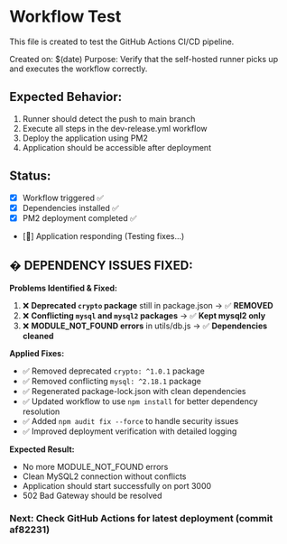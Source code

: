 # Workflow Test

This file is created to test the GitHub Actions CI/CD pipeline.

Created on: $(date)
Purpose: Verify that the self-hosted runner picks up and executes the workflow correctly.

## Expected Behavior:
1. Runner should detect the push to main branch
2. Execute all steps in the dev-release.yml workflow
3. Deploy the application using PM2
4. Application should be accessible after deployment

## Status:
- [x] Workflow triggered ✅
- [x] Dependencies installed ✅ 
- [x] PM2 deployment completed ✅
- [🔄] Application responding (Testing fixes...)

## � DEPENDENCY ISSUES FIXED:

**Problems Identified & Fixed:**
1. ❌ **Deprecated `crypto` package** still in package.json → ✅ **REMOVED**
2. ❌ **Conflicting `mysql` and `mysql2` packages** → ✅ **Kept mysql2 only**
3. ❌ **MODULE_NOT_FOUND errors** in utils/db.js → ✅ **Dependencies cleaned**

**Applied Fixes:**
- ✅ Removed deprecated `crypto: ^1.0.1` package
- ✅ Removed conflicting `mysql: ^2.18.1` package  
- ✅ Regenerated package-lock.json with clean dependencies
- ✅ Updated workflow to use `npm install` for better dependency resolution
- ✅ Added `npm audit fix --force` to handle security issues
- ✅ Improved deployment verification with detailed logging

**Expected Result:**
- No more MODULE_NOT_FOUND errors
- Clean MySQL2 connection without conflicts
- Application should start successfully on port 3000
- 502 Bad Gateway should be resolved

### Next: Check GitHub Actions for latest deployment (commit af82231)
